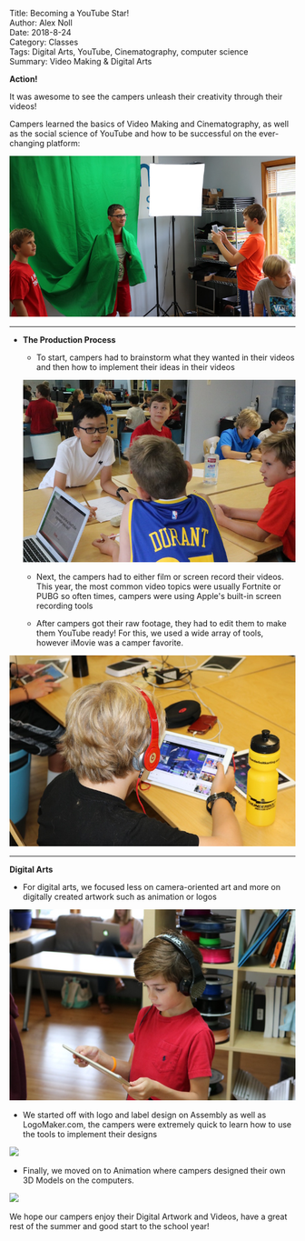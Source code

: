 Title: Becoming a YouTube Star!  
Author: Alex Noll  
Date: 2018-8-24  
Category: Classes  
Tags: Digital Arts, YouTube, Cinematography, computer science  
Summary: Video Making & Digital Arts

**Action!**  

It was awesome to see the campers unleash their creativity through their videos!  

Campers learned the basics of Video Making and Cinematography, as well as the social science of YouTube and how to be successful on the ever-changing platform:  

![Green Screen](images/IMG_0023.JPG)

***  
* **The Production Process**  
    + To start, campers had to brainstorm what they wanted in their videos and then how to implement their ideas in their videos    

    ![Brain Blast](images/IMG_9972.JPG)

    + Next, the campers had to either film or screen record their videos. This year, the most common video topics were usually Fortnite or PUBG so often times, campers were using Apple's built-in screen recording tools  

    + After campers got their raw footage, they had to edit them to make them YouTube ready! For this, we used a wide array of tools, however iMovie was a camper favorite.

![YouTube](images/IMG_0026.JPG)
***
 **Digital Arts**
  + For digital arts, we focused less on camera-oriented art and more on digitally created artwork such as animation or logos

![Looking at iPad](images/IMG_9986.JPG)

  + We started off with logo and label design on Assembly as well as LogoMaker.com, the campers were extremely quick to learn how to use the tools to implement their designs

![](images/IMG_.JPG)

  + Finally, we moved on to Animation where campers designed their own 3D Models on the computers.

![](IMG_9283.JPG)

We hope our campers enjoy their Digital Artwork and Videos, have a great rest of the summer and good start to the school year!
